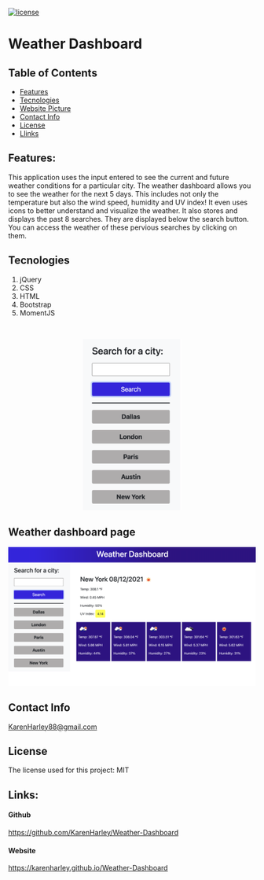 [![license](https://img.shields.io/github/license/DAVFoundation/captain-n3m0.svg?style=flat-square)](https://github.com/DAVFoundation/captain-n3m0/blob/master/LICENSE)

# Weather Dashboard

## Table of Contents

- [Features](#features)
- [Tecnologies](#tecnologies)
- [Website Picture](#weather-dashboard-page)
- [Contact Info](#contact-info)
- [License](#license)
- [Llinks](#links)

## Features:
This application uses the input entered to see the current and future weather conditions for a particular city. The weather dashboard allows you to see the weather for the next 5 days. This includes not only the temperature but also the wind speed, humidity and UV index! It even uses icons to better understand and visualize the weather. It also stores and displays the past 8 searches. They are displayed below the search button. You can access the weather of these pervious searches by clicking on them. 

 ## Tecnologies

1. jQuery
2. CSS
3. HTML
4. Bootstrap
5. MomentJS
 
<br />

<p align="center">
  <img width="200" src="./pics/pastSearches.png" alt="past searches">
</p>

 ## Weather dashboard page
 ![full webpage](./pics/website.png)


## Contact Info 

KarenHarley88@gmail.com

## License

The license used for this project: MIT
 
## Links:
 

#### Github

https://github.com/KarenHarley/Weather-Dashboard

#### Website

https://karenharley.github.io/Weather-Dashboard
